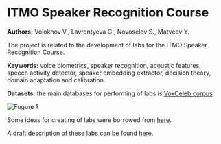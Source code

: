 # ITMO Speaker Recognition Course

**Authors:** Volokhov V., Lavrentyeva G., Novoselov S., Matveev Y.

The project is related to the development of labs for the ITMO Speaker Recognition Course.

**Keywords:** voice biometrics, speaker recognition, acoustic features, speech activity detector, speaker embedding extractor, decision theory, domain adaptation and calibration.

**Datasets:** the main databases for performing of labs is [VoxCeleb corpus](https://www.robots.ox.ac.uk/~vgg/data/voxceleb/).

![Fugure 1](https://analyticsindiamag.com/wp-content/uploads/2020/12/image.png "VoxCeleb. A large scale audio-visual dataset of human speech")

Some ideas for creating of labs were borrowed from [here](https://github.com/clovaai/voxceleb_trainer).

A draft description of these labs can be found [here](https://disk.yandex.ru/i/AVt262Pcirn3hg).
